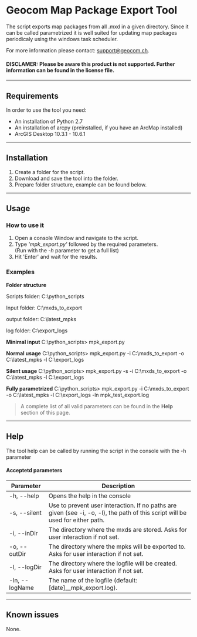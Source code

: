 # Geocom Map Package Export Tool                               

The script exports map packages from all .mxd in a given directory. Since it can be called parametrized it is well suited for updating map packages periodicaly using the windows task scheduler.

For more information please contact: support@geocom.ch. 

#### DISCLAMER: Please be aware this product is not supported. Further information can be found in the license file.


------
## Requirements

In order to use the tool you need: 
- An installation of Python 2.7 
- An installation of arcpy (preinstalled, if you have an ArcMap installed)
- ArcGIS Desktop 10.3.1 - 10.6.1


------
## Installation 

1. Create a folder for the script.
2. Download and save the tool into the folder.
3. Prepare folder structure, example can be found below.


------
## Usage 

### How to use it

1. Open a console Window and navigate to the script.
2. Type *'mpk_export.py'* followed by the required parameters.  
   (Run with the *-h* parameter to get a full list)
3. Hit 'Enter' and wait for the results.


### Examples

**Folder structure**

Scripts folder: C:\python_scripts

Input folder:   C:\mxds_to_export

output folder:  C:\latest_mpks

log folder:     C:\export_logs

**Minimal input**
C:\python_scripts> mpk_export.py

**Normal usage**
C:\python_scripts> mpk_export.py -i C:\mxds_to_export -o C:\latest_mpks -l C:\export_logs

**Silent usage**
C:\python_scripts> mpk_export.py -s -i C:\mxds_to_export -o C:\latest_mpks -l C:\export_logs

**Fully parametrized**
C:\python_scripts> mpk_export.py -i C:\mxds_to_export -o C:\latest_mpks -l C:\export_logs -ln mpk_test_export.log

> A complete list of all valid parameters can be found in the **Help** section of this page.


------
## Help

The tool help can be called by running the script in the console with the -h parameter


#### Acceptetd parameters

Parameter | Description
--------- | -----------
 -h,   --help | Opens the help in the console
 -s,   --silent | Use to prevent user interaction. If no paths are given (see -i, -o, -l), the path of this script will be used for either path.
 -i,   --inDir | The directory where the mxds are stored. Asks for user interaction if not set. 
 -o,   --outDir | The directory where the mpks will be exported to. Asks for user interaction if not set.
 -l,   --logDir | The directory where the logfile will be created. Asks for user interaction if not set.
 -ln,  --logName | The name of the logfile (default: [date]__mpk_export.log).


------
## Known issues

None.
